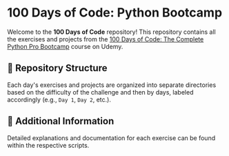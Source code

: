 # 100 Days of Code: Python Bootcamp

Welcome to the **100 Days of Code** repository! This repository contains all the exercises and projects from the [100 Days of Code: The Complete Python Pro Bootcamp](https://www.udemy.com/course/100-days-of-code/?srsltid=AfmBOopJCGizfPyXMl3JeGtzEqdbpgRcRkvPDGgYvRITBeNhdtckOA0x) course on Udemy.

## 📁 Repository Structure
Each day's exercises and projects are organized into separate directories based on the difficulty of the challenge and then by days, labeled accordingly (e.g., `Day 1`, `Day 2`, etc.). 

## 📜 Additional Information
Detailed explanations and documentation for each exercise can be found within the respective scripts.
